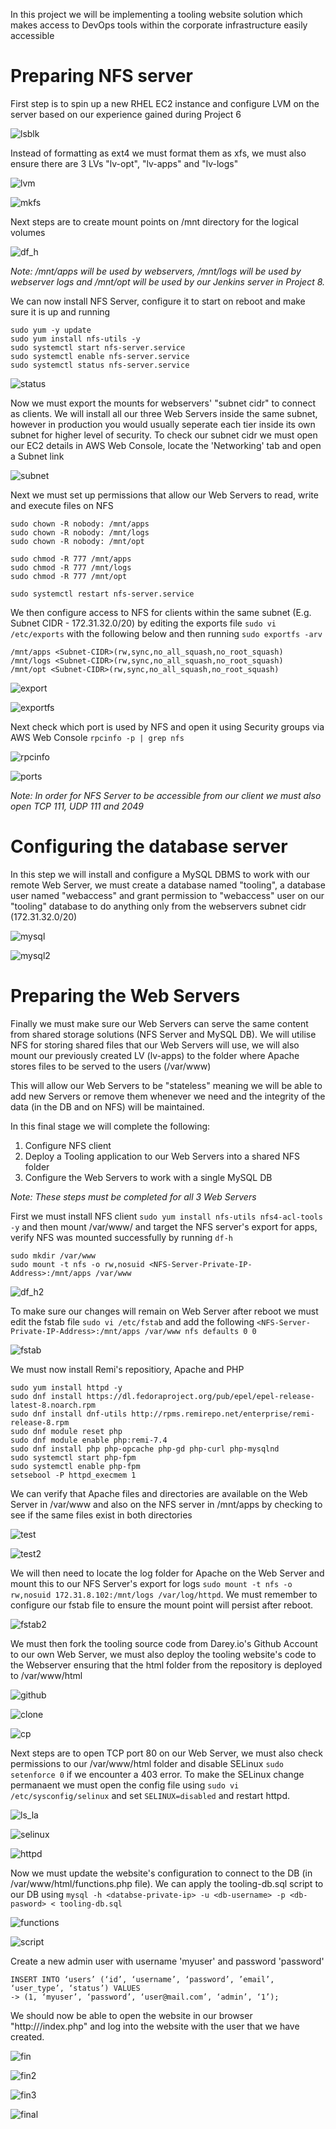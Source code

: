 In this project we will be implementing a tooling website solution which makes access to DevOps
tools within the corporate infrastructure easily accessible 

# Preparing NFS server 
First step is to spin up a new RHEL EC2 instance and configure LVM on the server based on our experience gained during Project 6 

![lsblk](./images/lsblk.png) 

Instead of formatting as ext4 we must format them as xfs, we must also ensure there are 3 LVs "lv-opt", "lv-apps" and "lv-logs"

![lvm](./images/lvm.png)

![mkfs](./images/mkfs.png)

Next steps are to create mount points on /mnt directory for the logical volumes 

![df_h](./images/df_h.png)

*Note: /mnt/apps will be used by webservers, /mnt/logs will be used by webserver logs and /mnt/opt will be used by our Jenkins server in Project 8.*

We can now install NFS Server, configure it to start on reboot and make sure it is up and running

```
sudo yum -y update
sudo yum install nfs-utils -y
sudo systemctl start nfs-server.service
sudo systemctl enable nfs-server.service
sudo systemctl status nfs-server.service
```

![status](./images/status.png)

Now we must export the mounts for webservers' "subnet cidr" to connect as clients. We will install all our three Web Servers inside the same subnet, however in production you would usually seperate each tier inside its own subnet for higher level of security. To check our subnet cidr we must open our EC2 details in AWS Web Console, locate the 'Networking' tab and open a Subnet link 

![subnet](./images/subnet.png)

Next we must set up permissions that allow our Web Servers to read, write and execute files on NFS

```
sudo chown -R nobody: /mnt/apps
sudo chown -R nobody: /mnt/logs
sudo chown -R nobody: /mnt/opt

sudo chmod -R 777 /mnt/apps
sudo chmod -R 777 /mnt/logs
sudo chmod -R 777 /mnt/opt

sudo systemctl restart nfs-server.service
```

We then configure access to NFS for clients within the same subnet (E.g. Subnet CIDR - 172.31.32.0/20) by editing the exports file `sudo vi /etc/exports` with the following below and then running `sudo exportfs -arv` 

```
/mnt/apps <Subnet-CIDR>(rw,sync,no_all_squash,no_root_squash)
/mnt/logs <Subnet-CIDR>(rw,sync,no_all_squash,no_root_squash)
/mnt/opt <Subnet-CIDR>(rw,sync,no_all_squash,no_root_squash)
``` 

![export](./images/exports.png)

![exportfs](./images/exportfs.png)

Next check which port is used by NFS and open it using Security groups via AWS Web Console
`rpcinfo -p | grep nfs` 

![rpcinfo](./images/rpcinfo.png)

![ports](./images/ports.png)

*Note: In order for NFS Server to be accessible from our client we must also open TCP 111, UDP 111 and 2049*

# Configuring the database server 

In this step we will install and configure a MySQL DBMS to work with our remote Web Server, we must create a database named "tooling", a database user named "webaccess" and grant permission to "webaccess" user on our "tooling" database to do anything only from the webservers subnet cidr (172.31.32.0/20)

![mysql](./images/mysql.png)

![mysql2](./images/mysql2.png)

# Preparing the Web Servers 

Finally we must make sure our Web Servers can serve the same content from shared storage solutions (NFS Server and MySQL DB). We will utilise NFS for storing shared files that our Web Servers will use, we will also mount our previously created LV (lv-apps) to the folder where Apache stores files to be served to the users (/var/www)

This will allow our Web Servers to be "stateless" meaning we will be able to add new Servers or remove them whenever we need and the integrity of the data (in the DB and on NFS) will be maintained. 

In this final stage we will complete the following:

1. Configure NFS client 
2. Deploy a Tooling application to our Web Servers into a shared NFS folder
3. Configure the Web Servers to work with a single MySQL DB 

*Note: These steps must be completed for all 3 Web Servers*

First we must install NFS client `sudo yum install nfs-utils nfs4-acl-tools -y` and then mount /var/www/ and target the NFS server's export for apps, verify NFS was mounted successfully by running `df-h`

```
sudo mkdir /var/www
sudo mount -t nfs -o rw,nosuid <NFS-Server-Private-IP-Address>:/mnt/apps /var/www
```

![df_h2](./images/df_h2.png)

To make sure our changes will remain on Web Server after reboot we must edit the fstab file `sudo vi /etc/fstab` and add the following `<NFS-Server-Private-IP-Address>:/mnt/apps /var/www nfs defaults 0 0` 

![fstab](./images/fstab.png)

We must now install Remi's repositiory, Apache and PHP

```
sudo yum install httpd -y
sudo dnf install https://dl.fedoraproject.org/pub/epel/epel-release-latest-8.noarch.rpm
sudo dnf install dnf-utils http://rpms.remirepo.net/enterprise/remi-release-8.rpm
sudo dnf module reset php
sudo dnf module enable php:remi-7.4
sudo dnf install php php-opcache php-gd php-curl php-mysqlnd
sudo systemctl start php-fpm
sudo systemctl enable php-fpm
setsebool -P httpd_execmem 1
```

We can verify that Apache files and directories are available on the Web Server in /var/www and also on the NFS server in /mnt/apps by checking to see if the same files exist in both directories 

![test](./images/test.png)

![test2](./images/test2.png)

We will then need to locate the log folder for Apache on the Web Server and mount this to our NFS Server's export for logs `sudo mount -t nfs -o rw,nosuid 172.31.8.102:/mnt/logs /var/log/httpd`. We must remember to configure our fstab file to ensure the mount point will persist after reboot.

![fstab2](./images/fstab2.png)

We must then fork the tooling source code from Darey.io's Github Account to our own Web Server, we must also deploy the tooling website's code to the Webserver ensuring that the html folder from the repository is deployed to /var/www/html 

![github](./images/github.png)

![clone](./images/clone.png)

![cp](./images/cp.png)

Next steps are to open TCP port 80 on our Web Server, we must also check permissions to our /var/www/html folder and disable SELinux `sudo setenforce 0` if we encounter a 403 error. To make the SELinux change permanaent we must open the config file using `sudo vi /etc/sysconfig/selinux` and set `SELINUX=disabled` and restart httpd. 

![ls_la](./images/ls_la.png)

![selinux](./images/selinux.png)

![httpd](./images/httpd.png)

Now we must update the website's configuration to connect to the DB (in /var/www/html/functions.php file). We can apply the tooling-db.sql script to our DB using `mysql -h <databse-private-ip> -u <db-username> -p <db-pasword> < tooling-db.sql` 

![functions](./images/functions.png)

![script](./images/script.png)

Create a new admin user with username 'myuser' and password 'password'

```
INSERT INTO ‘users’ (‘id’, ‘username’, ‘password’, ’email’, ‘user_type’, ‘status’) VALUES
-> (1, ‘myuser’, ‘password’, ‘user@mail.com’, ‘admin’, ‘1’);
```

We should now be able to open the website in our browser "http://<Web-Server-Public-IP-Address-or-Public-DNS-Name>/index.php" and log into the website with the user that we have created.

![fin](./images/fin.png)

![fin2](./images/fin2.png)

![fin3](./images/fin3.png)

![final](./images/final.png)
















